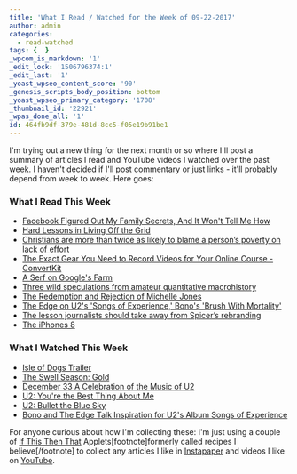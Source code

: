 ```yaml
---
title: 'What I Read / Watched for the Week of 09-22-2017'
author: admin
categories:
  - read-watched
tags: {  }
_wpcom_is_markdown: '1'
_edit_lock: '1506796374:1'
_edit_last: '1'
_yoast_wpseo_content_score: '90'
_genesis_scripts_body_position: bottom
_yoast_wpseo_primary_category: '1708'
_thumbnail_id: '22921'
_wpas_done_all: '1'
id: 464fb9df-379e-481d-8cc5-f05e19b91be1
---
```

<p>I'm trying out a new thing for the next month or so where I'll post a summary of articles I read and YouTube videos I watched over the past week. I haven't decided if I'll post commentary or just links - it'll probably depend from week to week. Here goes:</p>
<h3>What I Read This Week</h3>
<ul>
<li><a href="http://gizmodo.com/facebook-figured-out-my-family-secrets-and-it-wont-tel-1797696163">Facebook Figured Out My Family Secrets, And It Won't Tell Me How</a></li>
<li><a href="https://longreads.com/2017/08/08/hard-lessons-in-living-off-the-grid/">Hard Lessons in Living Off the Grid</a></li>
<li><a href="https://www.washingtonpost.com/news/acts-of-faith/wp/2017/08/03/christians-are-more-than-twice-as-likely-to-blame-a-persons-poverty-on-lack-of-effort/">Christians are more than twice as likely to blame a person’s poverty on lack of effort</a></li>
<li><a href="https://convertkit.com/video-gear-for-online-courses/">The Exact Gear You Need to Record Videos for Your Online Course - ConvertKit</a></li>
<li><a href="http://talkingpointsmemo.com/edblog/a-serf-on-googles-farm">A Serf on Google's Farm</a></li>
<li><a href="http://lukemuehlhauser.com/three-wild-speculations-from-amateur-quantitative-macrohistory/">Three wild speculations from amateur quantitative macrohistory</a></li>
<li><a href="https://www.themarshallproject.org/2017/09/13/from-prison-to-ph-d-the-redemption-and-rejection-of-michelle-jones">The Redemption and Rejection of Michelle Jones</a></li>
<li><a href="http://www.rollingstone.com/music/features/the-edge-on-new-u2-album-bonos-brush-with-mortality-w503246">The Edge on U2's 'Songs of Experience,' Bono's 'Brush With Mortality'</a></li>
<li><a href="https://www.cjr.org/covering_trump/spicer-emmys.php">The lesson journalists should take away from Spicer’s rebranding</a></li>
<li><a href="https://daringfireball.net/2017/09/the_iphones_8">The iPhones 8</a></li>
</ul>
<h3>What I Watched This Week</h3>
<ul>
<li><a href="https://youtu.be/dt__kig8PVU">Isle of Dogs Trailer</a></li>
<li><a href="https://youtu.be/8X4gLNXhJyA">The Swell Season: Gold</a></li>
<li><a href="https://youtu.be/bB8_zRsuRdk">December 33 A Celebration of the Music of U2</a></li>
<li><a href="https://youtu.be/jG2Qf-DIofk">U2: You're the Best Thing About Me</a></li>
<li><a href="https://youtu.be/QG9U_41ZXCU">U2: Bullet the Blue Sky</a></li>
<li><a href="https://youtu.be/DlvFmGsyhtc">Bono and The Edge Talk Inspiration for U2's Album Songs of Experience</a></li>
</ul>
<p>For anyone curious about how I'm collecting these: I'm just using a couple of <a href="https://ifttt.com">If This Then That</a> Applets[footnote]formerly called recipes I believe[/footnote] to collect any articles I like in <a href="https://www.instapaper.com">Instapaper</a> and videos I like on <a href="http://youtube.com">YouTube</a>.</p>
